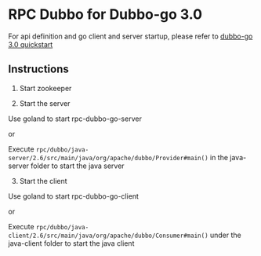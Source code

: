 # RPC Dubbo for Dubbo-go 3.0

For api definition and go client and server startup, please refer to [dubbo-go 3.0 quickstart](https://dubbogo.github.io/zh-cn/docs/user/quickstart/3.0/quickstart.html)

## Instructions
1. Start zookeeper

2. Start the server

Use goland to start rpc-dubbo-go-server

or

Execute `rpc/dubbo/java-server/2.6/src/main/java/org/apache/dubbo/Provider#main()` in the java-server folder to start the java server

3. Start the client

Use goland to start rpc-dubbo-go-client

or

Execute `rpc/dubbo/java-client/2.6/src/main/java/org/apache/dubbo/Consumer#main()` under the java-client folder to start the java client

